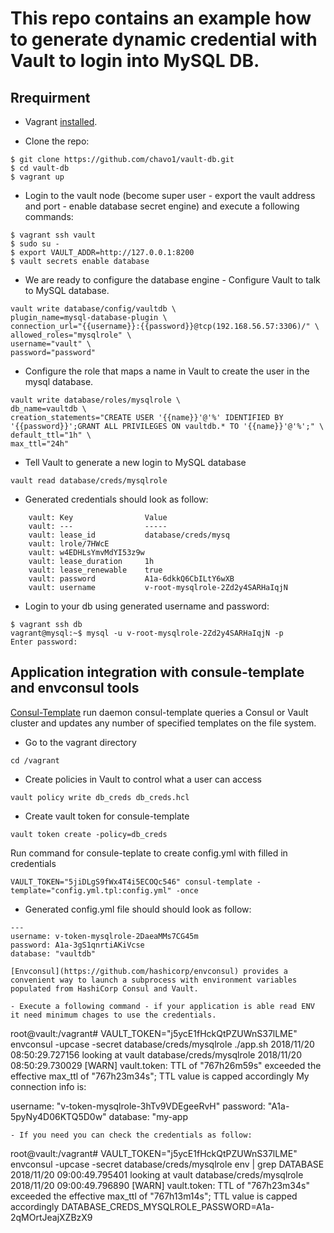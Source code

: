 # This repo contains an example how to generate dynamic credential with Vault to login into MySQL DB.

## Rrequirment

- Vagrant [installed](https://www.vagrantup.com/docs/installation/).

- Clone the repo:
```
$ git clone https://github.com/chavo1/vault-db.git
$ cd vault-db
$ vagrant up
```
- Login to the vault node (become super user - export the vault address and port - enable database secret engine) and execute a following commands:

```
$ vagrant ssh vault
$ sudo su -
$ export VAULT_ADDR=http://127.0.0.1:8200
$ vault secrets enable database
```
- We are ready to configure the database engine - Configure Vault to talk to MySQL database.

```
vault write database/config/vaultdb \
plugin_name=mysql-database-plugin \
connection_url="{{username}}:{{password}}@tcp(192.168.56.57:3306)/" \
allowed_roles="mysqlrole" \
username="vault" \
password="password"
```

- Configure the role that maps a name in Vault to create the user in the mysql database.

```
vault write database/roles/mysqlrole \
db_name=vaultdb \
creation_statements="CREATE USER '{{name}}'@'%' IDENTIFIED BY '{{password}}';GRANT ALL PRIVILEGES ON vaultdb.* TO '{{name}}'@'%';" \
default_ttl="1h" \
max_ttl="24h"
```

- Tell Vault to generate a new login to MySQL database
```
vault read database/creds/mysqlrole
```
- Generated credentials should look as follow:
```
    vault: Key                Value
    vault: ---                -----
    vault: lease_id           database/creds/mysq
    vault: lrole/7HWcE
    vault: w4EDHLsYmvMdYI53z9w
    vault: lease_duration     1h
    vault: lease_renewable    true
    vault: password           A1a-6dkkQ6CbILtY6wXB
    vault: username           v-root-mysqlrole-2Zd2y4SARHaIqjN
```
- Login to your db using generated username and password:
```
$ vagrant ssh db
vagrant@mysql:~$ mysql -u v-root-mysqlrole-2Zd2y4SARHaIqjN -p
Enter password:
```
## Application integration with consule-template and envconsul tools

[Consul-Template](https://github.com/hashicorp/consul-template) run daemon consul-template queries a Consul or Vault cluster and updates any number of specified templates on the file system.

- Go to the vagrant directory
```
cd /vagrant
```
- Create policies in Vault to control what a user can access
```
vault policy write db_creds db_creds.hcl
```
- Create vault token for consule-template
```
vault token create -policy=db_creds
```
Run command for consule-teplate to create config.yml with filled in credentials
```
VAULT_TOKEN="5jiDLgS9fWx4T4i5ECOQc546" consul-template -template="config.yml.tpl:config.yml" -once
```
- Generated config.yml file should should look as follow:
```
---
username: v-token-mysqlrole-2DaeaMMs7CG45m
password: A1a-3gS1qnrtiAKiVcse
database: "vaultdb"

[Envconsul](https://github.com/hashicorp/envconsul) provides a convenient way to launch a subprocess with environment variables populated from HashiCorp Consul and Vault. 

- Execute a following command - if your application is able read ENV it need minimum chages to use the credentials. 
```
root@vault:/vagrant# VAULT_TOKEN="j5ycE1fHckQtPZUWnS37lLME" envconsul -upcase -secret database/creds/mysqlrole ./app.sh
2018/11/20 08:50:29.727156 looking at vault database/creds/mysqlrole
2018/11/20 08:50:29.730029 [WARN] vault.token: TTL of "767h26m59s" exceeded the effective max_ttl of "767h23m34s"; TTL value is capped accordingly
My connection info is:

  username: "v-token-mysqlrole-3hTv9VDEgeeRvH"
  password: "A1a-5pyNy4D06KTQ5D0w"
  database: "my-app
```
- If you need you can check the credentials as follow:
```
root@vault:/vagrant# VAULT_TOKEN="j5ycE1fHckQtPZUWnS37lLME" envconsul -upcase -secret database/creds/mysqlrole env | grep DATABASE
2018/11/20 09:00:49.795401 looking at vault database/creds/mysqlrole
2018/11/20 09:00:49.796890 [WARN] vault.token: TTL of "767h23m34s" exceeded the effective max_ttl of "767h13m14s"; TTL value is capped accordingly
DATABASE_CREDS_MYSQLROLE_PASSWORD=A1a-2qMOrtJeajXZBzX9
```
